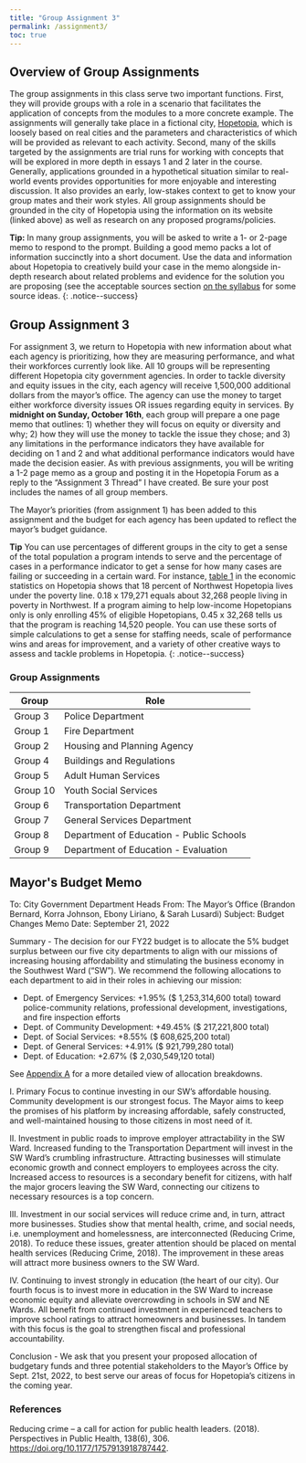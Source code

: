 ```yaml
---
title: "Group Assignment 3"
permalink: /assignment3/
toc: true
---
```


## Overview of Group Assignments
The group assignments in this class serve two important functions. First, they will provide groups with a role in a scenario that facilitates the application of concepts from the modules to a more concrete example. The assignments will generally take place in a fictional city, [Hopetopia](https://stevebholt.github.io/hopetopia/), which is loosely based on real cities and the parameters and characteristics of which will be provided as relevant to each activity. Second, many of the skills targeted by the assignments are trial runs for working with concepts that will be explored in more depth in essays 1 and 2 later in the course. Generally, applications grounded in a hypothetical situation similar to real-world events provides opportunities for more enjoyable and interesting discussion. It also provides an early, low-stakes context to get to know your group mates and their work styles. All group assignments should be grounded in the city of Hopetopia using the information on its website (linked above) as well as research on any proposed programs/policies.

**Tip:** In many group assignments, you will be asked to write a 1- or 2-page memo to respond to the prompt. Building a good memo packs a lot of information succinctly into a short document. Use the data and information about Hopetopia to creatively build your case in the memo alongside in-depth research about related problems and evidence for the solution you are proposing (see the acceptable sources section [on the syllabus](https://stevebholt.github.io/rpad500/syllabus/#two-essays) for some source ideas.
 {: .notice--success}

## Group Assignment 3
For assignment 3, we return to Hopetopia with new information about what each agency is prioritizing, how they are measuring performance, and what their workforces currently look like. All 10 groups will be representing different Hopetopia city government agencies. In order to tackle diversity and equity issues in the city, each agency will receive 1,500,000 additional dollars from the mayor’s office. The agency can use the money to target either workforce diversity issues OR issues regarding equity in services. By **midnight on Sunday, October 16th**, each group will prepare a one page memo that outlines: 1) whether they will focus on equity or diversity and why; 2) how they will use the money to tackle the issue they chose; and 3) any limitations in the performance indicators they have available for deciding on 1 and 2 and what additional performance indicators would have made the decision easier. As with previous assignments, you will be writing a 1-2 page memo as a group and posting it in the Hopetopia Forum as a reply to the “Assignment 3 Thread” I have created. Be sure your post includes the names of all group members.

The Mayor’s priorities (from assignment 1) has been added to this assignment and the budget for each agency has been updated to reflect the mayor’s budget guidance.

**Tip** You can use percentages of different groups in the city to get a sense of the total population a program intends to serve and the percentage of cases in a performance indicator to get a sense for how many cases are failing or succeeding in a certain ward. For instance, [table 1](https://stevebholt.github.io/hopetopia/econ.html#tbl-income) in the economic statistics on Hopetopia shows that 18 percent of Northwest Hopetopia lives under the poverty line. 0.18 x 179,271 equals about 32,268 people living in poverty in Northwest. If a program aiming to help low-income Hopetopians only is only enrolling 45% of eligible Hopetopians, 0.45 x 32,268 tells us that the program is reaching 14,520 people. You can use these sorts of simple calculations to get a sense for staffing needs, scale of performance wins and areas for improvement, and a variety of other creative ways to assess and tackle problems in Hopetopia.
{: .notice--success}

### Group Assignments

| Group  | Role |
| ------ | -------|
| Group 3 | Police Department |
| Group 1 | Fire Department |
| Group 2 | Housing and Planning Agency |
| Group 4 | Buildings and Regulations |
| Group 5 | Adult Human Services |
| Group 10 | Youth Social Services |
| Group 6 | Transportation Department |
| Group 7 | General Services Department |
| Group 8 | Department of Education - Public Schools |
| Group 9 | Department of Education - Evaluation |


## Mayor's Budget Memo
To: City Government Department Heads
From: The Mayor’s Office (Brandon Bernard, Korra Johnson, Ebony Liriano, & Sarah Lusardi)
Subject: Budget Changes Memo
Date: September 21, 2022

Summary - The decision for our FY22 budget is to allocate the 5% budget surplus between our five city departments to align with our missions of increasing housing affordability and stimulating the business economy in the Southwest Ward (“SW”).  We recommend the following allocations to each department to aid in their roles in achieving our mission: 

- Dept. of Emergency Services: +1.95% ($ 1,253,314,600 total) toward police-community relations, professional development, investigations, and fire inspection efforts
- Dept. of Community Development: +49.45% ($ 217,221,800 total) 
- Dept. of Social Services: +8.55% ($ 608,625,200 total)
- Dept. of General Services: +4.91% ($ 921,799,280 total) 
- Dept. of Education: +2.67% ($ 2,030,549,120 total) 

See [Appendix A](https://stevebholt.github.io/rpad500/assets/documents/budget_group1.pdf) for a more detailed view of allocation breakdowns.

I. Primary Focus to continue investing in our SW’s affordable housing. Community development is our strongest focus. The Mayor aims to keep the promises of his platform by increasing affordable, safely constructed, and well-maintained housing to those citizens in most need of it. 

II. Investment in public roads to improve employer attractability in the SW Ward. Increased funding to the Transportation Department will invest in the SW Ward’s crumbling infrastructure. Attracting businesses will stimulate economic growth and connect employers to employees across the city. Increased access to resources is a secondary benefit for citizens, with half the major grocers leaving the SW Ward, connecting our citizens to necessary resources is a top concern.  

III. Investment in our social services will reduce crime and, in turn, attract more businesses. Studies show that mental health, crime, and social needs, i.e. unemployment and homelessness, are interconnected (Reducing Crime, 2018). To reduce these issues, greater attention should be placed on mental health services (Reducing Crime, 2018). The improvement in these areas will attract more business owners to the SW Ward.

IV. Continuing to invest strongly in education (the heart of our city). Our fourth focus is to invest more in education in the SW Ward to increase economic equity and alleviate overcrowding in schools in SW and NE Wards. All benefit from continued investment in experienced teachers to improve school ratings to attract homeowners and businesses. In tandem with this focus is the goal to strengthen fiscal and professional accountability. 

Conclusion - We ask that you present your proposed allocation of budgetary funds and three potential stakeholders to the Mayor’s Office by Sept. 21st, 2022, to best serve our areas of focus for Hopetopia’s citizens in the coming year. 

### References
Reducing crime – a call for action for public health leaders. (2018). Perspectives in Public Health, 138(6), 306. https://doi.org/10.1177/1757913918787442.

